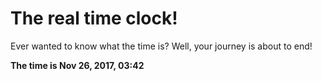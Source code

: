 # The real time clock!

Ever wanted to know what the time is? Well, your journey is about to end!

**The time is Nov 26, 2017, 03:42**